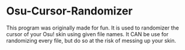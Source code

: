 # Osu-Cursor-Randomizer
This program was originally made for fun. It is used to randomizer the cursor of your Osu! skin using given file names. It CAN be use for randomizing every file, but do so at the risk of messing up your skin.
